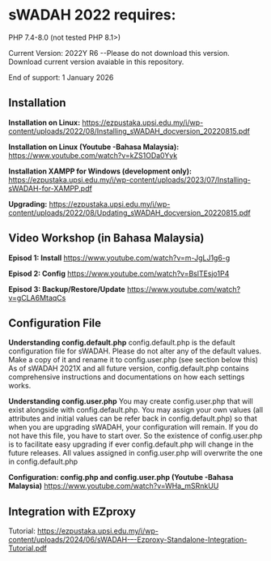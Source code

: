 # sWADAH 2022 requires:

PHP 7.4-8.0 (not tested PHP 8.1>)

Current Version: 2022Y R6 --Please do not download this version. Download current version avaiable in this repository.

End of support: 1 January 2026



## Installation

**Installation on Linux:**
https://ezpustaka.upsi.edu.my/i/wp-content/uploads/2022/08/Installing_sWADAH_docversion_20220815.pdf

**Installation on Linux (Youtube -Bahasa Malaysia):**
https://www.youtube.com/watch?v=kZS1ODa0Yyk

**Installation XAMPP for Windows (development only):**
https://ezpustaka.upsi.edu.my/i/wp-content/uploads/2023/07/Installing-sWADAH-for-XAMPP.pdf

**Upgrading:**
https://ezpustaka.upsi.edu.my/i/wp-content/uploads/2022/08/Updating_sWADAH_docversion_20220815.pdf




## Video Workshop (in Bahasa Malaysia)

**Episod 1: Install**
https://www.youtube.com/watch?v=m-JgLJ1g6-g

**Episod 2: Config**
https://www.youtube.com/watch?v=BslTEsjo1P4

**Episod 3: Backup/Restore/Update**
https://www.youtube.com/watch?v=gCLA6MtaqCs



## Configuration File

**Understanding config.default.php**
config.default.php is the default configuration file for sWADAH. Please do not alter any of the default values. Make a copy of it and rename it to config.user.php (see section below this)
As of sWADAH 2021X and all future version, config.default.php contains comprehensive instructions and documentations on how each settings works.

**Understanding config.user.php**
You may create config.user.php that will exist alongside with config.default.php.
You may assign your own values (all attributes and initial values can be refer back in config.default.php) so that when you are upgrading sWADAH, your configuration will remain. If you do not have this file, you have to start over. So the existence of config.user.php is to facilitate easy upgrading if ever config.default.php will change in the future releases. All values assigned in config.user.php will overwrite the one in config.default.php

**Configuration: config.php and config.user.php (Youtube -Bahasa Malaysia)**
https://www.youtube.com/watch?v=WHa_mSRnkUU



## Integration with EZproxy
Tutorial: https://ezpustaka.upsi.edu.my/i/wp-content/uploads/2024/06/sWADAH-–-Ezproxy-Standalone-Integration-Tutorial.pdf

